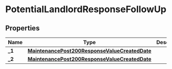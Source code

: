 

# PotentialLandlordResponseFollowUp


## Properties

| Name | Type | Description | Notes |
|------------ | ------------- | ------------- | -------------|
|**_1** | [**MaintenancePost200ResponseValueCreatedDate**](MaintenancePost200ResponseValueCreatedDate.md) |  |  [optional] |
|**_2** | [**MaintenancePost200ResponseValueCreatedDate**](MaintenancePost200ResponseValueCreatedDate.md) |  |  [optional] |




